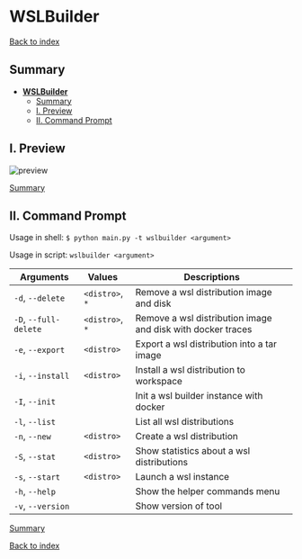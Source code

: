 # **WSLBuilder**

[Back to index](../README.md)

## Summary

- [**WSLBuilder**](#wslbuilder)
  - [Summary](#summary)
  - [I. Preview](#i-preview)
  - [II. Command Prompt](#ii-command-prompt)

## I. Preview

![preview](previews/wslbuilder.gif)

[Summary](#summary)

## II. Command Prompt

Usage in shell: `$ python main.py -t wslbuilder <argument>`

Usage in script: `wslbuilder <argument>`

| Arguments             | Values ​ ​      | Descriptions                                                |
| --------------------- | --------------- | ----------------------------------------------------------- |
| `-d`, `--delete`      | `<distro>`, `*` | Remove a wsl distribution image and disk                    |
| `-D`, `--full-delete` | `<distro>`, `*` | Remove a wsl distribution image and disk with docker traces |
| `-e`, `--export`      | `<distro>`      | Export a wsl distribution into a tar image                  |
| `-i`, `--install`     | `<distro>`      | Install a wsl distribution to workspace                     |
| `-I`, `--init`        |                 | Init a wsl builder instance with docker                     |
| `-l`, `--list`        |                 | List all wsl distributions                                  |
| `-n`, `--new`         | `<distro>`      | Create a wsl distribution                                   |
| `-S`, `--stat`        | `<distro>`      | Show statistics about a wsl distributions                   |
| `-s`, `--start`       | `<distro>`      | Launch a wsl instance                                       |
| `-h`, `--help`        |                 | Show the helper commands menu                               |
| `-v`, `--version`     |                 | Show version of tool                                        |

[Summary](#summary)

[Back to index](../README.md)
